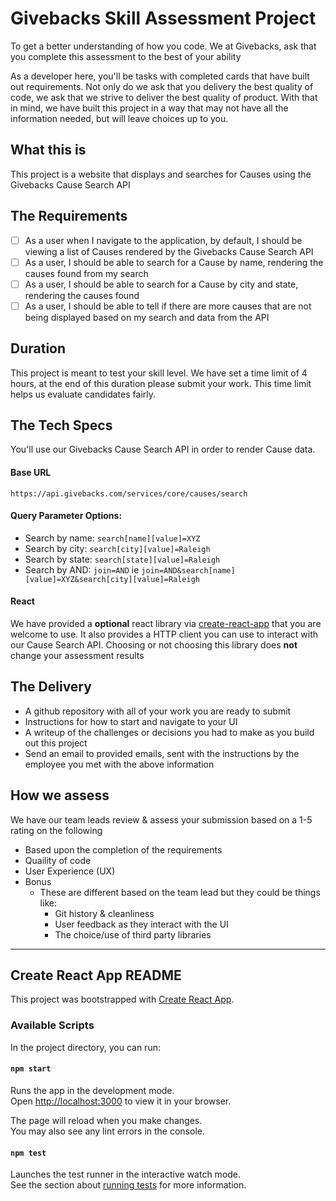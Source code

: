 # Givebacks Skill Assessment Project

To get a better understanding of how you code. We at Givebacks, ask that you complete this assessment to the best of your ability

As a developer here, you'll be tasks with completed cards that have built out requirements. Not only do we ask that you delivery the best quality of code, we ask that we strive to deliver the best quality of product. With that in mind, we have built this project in a way that may not have all the information needed, but will leave choices up to you.

## What this is

This project is a website that displays and searches for Causes using the Givebacks Cause Search API

## The Requirements

- [ ] As a user when I navigate to the application, by default, I should be viewing a list of Causes rendered by the Givebacks Cause Search API
- [ ] As a user, I should be able to search for a Cause by name, rendering the causes found from my search
- [ ] As a user, I should be able to search for a Cause by city and state, rendering the causes found
- [ ] As a user, I should be able to tell if there are more causes that are not being displayed based on my search and data from the API

## Duration

This project is meant to test your skill level. We have set a time limit of 4 hours, at the end of this duration please submit your work. This time limit helps us evaluate candidates fairly.

## The Tech Specs

You'll use our Givebacks Cause Search API in order to render Cause data.

#### Base URL

`https://api.givebacks.com/services/core/causes/search`

#### Query Parameter Options:

- Search by name: `search[name][value]=XYZ`
- Search by city: `search[city][value]=Raleigh`
- Search by state: `search[state][value]=Raleigh`
- Search by AND: `join=AND` ie `join=AND&search[name][value]=XYZ&search[city][value]=Raleigh`

#### React

We have provided a **optional** react library via [create-react-app](https://create-react-app.dev/) that you are welcome to use. It also provides a HTTP client you can use to interact with our Cause Search API. Choosing or not choosing this library does **not** change your assessment results

## The Delivery

- A github repository with all of your work you are ready to submit
- Instructions for how to start and navigate to your UI
- A writeup of the challenges or decisions you had to make as you build out this project
- Send an email to provided emails, sent with the instructions by the employee you met with the above information

## How we assess

We have our team leads review & assess your submission based on a 1-5 rating on the following

- Based upon the completion of the requirements
- Quaility of code
- User Experience (UX)
- Bonus
  - These are different based on the team lead but they could be things like:
    - Git history & cleanliness
    - User feedback as they interact with the UI
    - The choice/use of third party libraries

---

## Create React App README

This project was bootstrapped with [Create React App](https://github.com/facebook/create-react-app).

### Available Scripts

In the project directory, you can run:

#### `npm start`

Runs the app in the development mode.\
Open [http://localhost:3000](http://localhost:3000) to view it in your browser.

The page will reload when you make changes.\
You may also see any lint errors in the console.

#### `npm test`

Launches the test runner in the interactive watch mode.\
See the section about [running tests](https://facebook.github.io/create-react-app/docs/running-tests) for more information.
